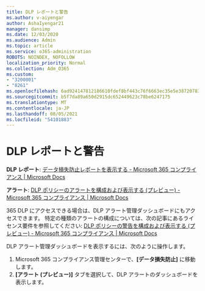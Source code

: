 ```yaml
---
title: DLP レポートと警告
ms.author: v-aiyengar
author: AshaIyengar21
manager: dansimp
ms.date: 12/03/2020
ms.audience: Admin
ms.topic: article
ms.service: o365-administration
ROBOTS: NOINDEX, NOFOLLOW
localization_priority: Normal
ms.collection: Adm_O365
ms.custom:
- "3200001"
- "8261"
ms.openlocfilehash: 6ad924147812186610fdef8bf443c76f6663ec35e5e38720783fd4b0369bc579
ms.sourcegitcommit: b5f7da89a650d2915dc652449623c78be6247175
ms.translationtype: MT
ms.contentlocale: ja-JP
ms.lasthandoff: 08/05/2021
ms.locfileid: "54101883"
---
```

# <a name="dlp-reporting-and-alerts"></a>DLP レポートと警告

**DLP レポート**: [データ損失防止レポートを表示する - Microsoft 365 コンプライアンス | Microsoft Docs](https://docs.microsoft.com/microsoft-365/compliance/view-the-dlp-reports?view=o365-worldwide&preserve-view=true)

**アラート**: [DLP ポリシーのアラートを構成および表示する (プレビュー) - Microsoft 365 コンプライアンス | Microsoft Docs](https://docs.microsoft.com/microsoft-365/compliance/dlp-configure-view-alerts-policies?view=o365-worldwide&preserve-view=true)

 365 DLP にアクセスできる場合は、DLP アラート管理ダッシュボードにもアクセスできます。  特定の種類のアラートの構成については、次の記事にあるライセンス要件を参照してください: [DLP ポリシーの警告を構成および表示する (プレビュー) - Microsoft 365 コンプライアンス | Microsoft Docs](https://docs.microsoft.com/microsoft-365/compliance/dlp-configure-view-alerts-policies?view=o365-worldwide#licensing-for-alert-configuration-options&preserve-view=true)

DLP アラート管理ダッシュボードを表示するには、次のように操作します。

1. Microsoft 365 コンプライアンス管理センターで、**[データ損失防止]** に移動します。
1. **[アラート (プレビュー)]** タブを選択して、DLP アラートのダッシュボードを表示します。